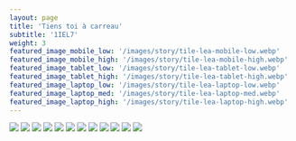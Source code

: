 ```yaml
---
layout: page
title: 'Tiens toi à carreau'
subtitle: '1IEL7'
weight: 3
featured_image_mobile_low: '/images/story/tile-lea-mobile-low.webp'
featured_image_mobile_high: '/images/story/tile-lea-mobile-high.webp'
featured_image_tablet_low: '/images/story/tile-lea-tablet-low.webp'
featured_image_tablet_high: '/images/story/tile-lea-tablet-high.webp'
featured_image_laptop_low: '/images/story/tile-lea-laptop-low.webp'
featured_image_laptop_med: '/images/story/tile-lea-laptop-med.webp'
featured_image_laptop_high: '/images/story/tile-lea-laptop-high.webp'
---
```


<div class="gallery" data-columns="2">
	<img class="lazyload" src="/images/tile/1.jpg">
	<img class="lazyload" src="/images/tile/2-crop.jpg">
	<img class="lazyload" src="/images/tile/8-crop.jpg">
	<img class="lazyload" src="/images/tile/11.jpg">
	<img class="lazyload" src="/images/tile/12.jpg">
	<img class="lazyload" src="/images/tile/6.jpg">
	<img class="lazyload" src="/images/tile/7-crop.jpg">
	<img class="lazyload" src="/images/tile/5.jpg">
	<img class="lazyload" src="/images/tile/10.jpg">
	<img class="lazyload" src="/images/tile/3-crop.jpg">
	<img class="lazyload" src="/images/tile/4.jpg">
	<img class="lazyload" src="/images/tile/9.jpg">
</div>

